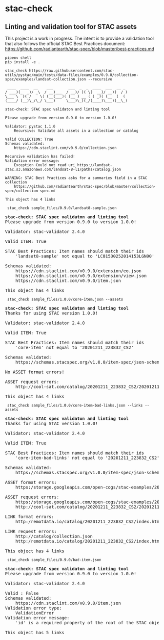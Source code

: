 # stac-check
## Linting and validation tool for STAC assets

This project is a work in progress. The intent is to provide a validation tool that also follows the official STAC Best Practices document: https://github.com/radiantearth/stac-spec/blob/master/best-practices.md

``` pipenv shell ```     
``` pip install -e . ```    
    
``` stac_check https://raw.githubusercontent.com/stac-utils/pystac/main/tests/data-files/examples/0.9.0/collection-spec/examples/landsat-collection.json --recursive ```
```
 ____  ____  __    ___       ___  _  _  ____  ___  __ _ 
/ ___)(_  _)/ _\  / __)___  / __)/ )( \(  __)/ __)(  / )
\___ \  )( /    \( (__(___)( (__ ) __ ( ) _)( (__  )  ( 
(____/ (__)\_/\_/ \___)     \___)\_)(_/(____)\___)(__\_)
    
stac-check: STAC spec validaton and linting tool

Please upgrade from version 0.9.0 to version 1.0.0!

Validator: pystac 1.1.0
    Recursive: Validate all assets in a collection or catalog

Valid COLLECTION: True
Schemas validated: 
    https://cdn.staclint.com/v0.9.0/collection.json

Recursive validation has failed!
Validation error message: 
    Exception Could not read uri https://landsat-stac.s3.amazonaws.com/landsat-8-l1/paths/catalog.json

WARNING: STAC Best Practices asks for a summaries field in a STAC collection
    https://github.com/radiantearth/stac-spec/blob/master/collection-spec/collection-spec.md

This object has 4 links
```

``` stac_check sample_files/0.9.0/landsat8-sample.json```

<pre><b>stac-check: STAC spec validaton and linting tool</b>
Please upgrade from version 0.9.0 to version 1.0.0!

Validator: stac-validator 2.4.0

Valid ITEM: True

STAC Best Practices: Item names should match their ids
    'landsat8-sample' not equal to 'LC81530252014153LGN00'

Schemas validated: 
    https://cdn.staclint.com/v0.9.0/extension/eo.json
    https://cdn.staclint.com/v0.9.0/extension/view.json
    https://cdn.staclint.com/v0.9.0/item.json

This object has 4 links
</pre>

``` stac_check sample_files/1.0.0/core-item.json --assets```    
<pre>
<b>stac-check: STAC spec validaton and linting tool</b>
Thanks for using STAC version 1.0.0!

Validator: stac-validator 2.4.0

Valid ITEM: True

STAC Best Practices: Item names should match their ids
    'core-item' not equal to '20201211_223832_CS2'

Schemas validated: 
    https://schemas.stacspec.org/v1.0.0/item-spec/json-schema/item.json

No ASSET format errors!

ASSET request errors: 
    http://cool-sat.com/catalog/20201211_223832_CS2/20201211_223832_CS2.EPH

This object has 4 links
</pre>


   
``` stac_check sample_files/1.0.0/core-item-bad-links.json --links --assets```    
<pre>
<b>stac-check: STAC spec validaton and linting tool</b>
Thanks for using STAC version 1.0.0!

Validator: stac-validator 2.4.0

Valid ITEM: True

STAC Best Practices: Item names should match their ids
    'core-item-bad-links' not equal to '20201211_223832_CS2'

Schemas validated: 
    https://schemas.stacspec.org/v1.0.0/item-spec/json-schema/item.json

ASSET format errors: 
    https:/storage.googleapis.com/open-cogs/stac-examples/20201211_223832_CS2.jpg

ASSET request errors: 
    https:/storage.googleapis.com/open-cogs/stac-examples/20201211_223832_CS2.jpg
    http://cool-sat.com/catalog/20201211_223832_CS2/20201211_223832_CS2.EPH

LINK format errors: 
    http:/remotdata.io/catalog/20201211_223832_CS2/index.html

LINK request errors: 
    http://catalog/collection.json
    http:/remotdata.io/catalog/20201211_223832_CS2/index.html

This object has 4 links
</pre>
  
  
    
``` stac_check sample_files/0.9.0/bad-item.json```    
<pre>
<b>stac-check: STAC spec validaton and linting tool</b>
Please upgrade from version 0.9.0 to version 1.0.0!

Validator: stac-validator 2.4.0

Valid : False
Schemas validated: 
    https://cdn.staclint.com/v0.9.0/item.json
Validation error type: 
    ValidationError
Validation error message: 
    'id' is a required property of the root of the STAC object

This object has 5 links
</pre>